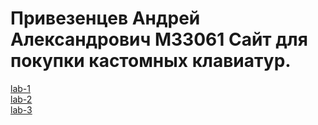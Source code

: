 # Привезенцев Андрей Александрович M33061 Сайт для покупки кастомных клавиатур.
[lab-1](lab-1/index.html)  
[lab-2](lab-2/index.html)  
[lab-3](lab-3/index.html)
